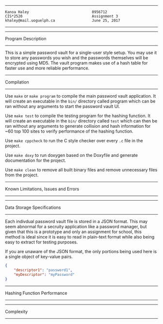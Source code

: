 ****************************************************
```
Kanoa Haley                             0956712
CIS*2520                                Assignment 3
khaley@mail.uoguelph.ca                 June 25, 2017
```
****************************************************

*******************
Program Description
*******************
This is a simple password vault for a single-user style setup. You may use it to store any passwords you wish and the passwords themselves will be encrypted using MD5. The vault program makes use of a hash table for faster use and more reliable performance.

***********
Compilation
***********
Use `make` or `make program` to compile the main password vault application. It will create an executable in the `bin/` directory called program which can be ran without any arguments to start the password vault UI.

Use `make test` to compile the testing program for the hashing function. It will create an executable in the `bin/` directory called `test` which can then be ran without any arguments to generate collision and hash information for ~60 top 100 sites to verify performance of the hashing function.

Use `make cppcheck` to run the C style checker over every `.c` file in the project.

Use `make doxy` to run doxygen based on the Doxyfile and generate documentation for the project.

Use `make clean` to remove all built binary files and remove unnecessary files from the project.

************************************
Known Limitations, Issues and Errors
************************************

***************************
Data Storage Specifications
***************************
Each indivdual password vault file is stored in a JSON format. This may seem abnormal for a secruity application like a password manager, but given that this is a prototype and only an assignment for school, this method is ideal since it is easy to read in plain-text format while also being easy to extract for testing purposes.

If you are unaware of the JSON format, the only portions being used here is a single object of key-value pairs.

```JSON
{
    "descriptor1": "password1",
    "myDescriptor": "myPassword"
}
```

****************************
Hashing Function Performance
****************************

**********
Complexity
**********
